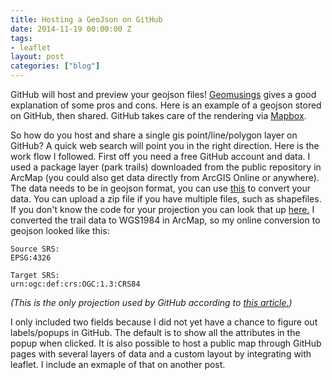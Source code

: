 ```yaml
---
title: Hosting a GeoJson on GitHub
date: 2014-11-19 00:00:00 Z
tags:
- leaflet
layout: post
categories: ["blog"]
---
```

GitHub will host and preview your geojson files! [Geomusings](http://blog.geomusings.com/2013/06/18/geojson-on-github-now-what/) gives a good explanation of some pros and cons. Here is an example of a geojson stored on GitHub, then shared. GitHub takes care of the rendering via [Mapbox](https://www.mapbox.com).

<script src="https://embed.github.com/view/geojson/reyemtm/geojson/master/metro-trails-2012.geojson?width=1140px"></script>

So how do you host and share a single gis point/line/polygon layer on GitHub? A quick web search will point you in the right direction. Here is the work flow I followed. First off you need a free GitHub account and data. I used a package layer (park trails) downloaded from the public repository in ArcMap (you could also get data directly from ArcGIS Online or anywhere). The data needs to be in geojson format, you can use [this](http://ogre.adc4gis.com/) to convert your data. You can upload a zip file if you have multiple files, such as shapefiles. If you don't know the code for your projection you can look that up [here.]("http://spatialreference.org/ref/) I converted the trail data to WGS1984 in ArcMap, so my online conversion to geojson looked like this:

```
Source SRS:
EPSG:4326

Target SRS:
urn:ogc:def:crs:OGC:1.3:CRS84
```

*(This is the only projection used by GitHub according to [this article.](https://help.github.com/articles/mapping-geojson-files-on-github/))*

I only included two fields because I did not yet have a chance to figure out labels/popups in GitHub. The default is to show all the attributes in the popup when clicked. It is also possible to host a public map through GitHub pages with several layers of data and a custom layout by integrating with leaflet. I include an exmaple of that on another post.  
